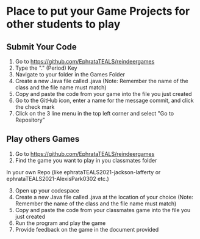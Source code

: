 
# Place to put your Game Projects for other students to play

## Submit Your Code

1. Go to https://github.com/EphrataTEALS/reindeergames
2. Type the "." (Period) Key
3. Navigate to your folder in the Games Folder
4. Create a new Java file called <NameOfYourCLass>.java (Note: Remember the name of the class and the file name must match)
5. Copy and paste the code from your game into the file you just created
6. Go to the GitHub icon, enter a name for the message commit, and click the check mark
7. Click on the 3 line menu in the top left corner and select "Go to Repository"

## Play others Games

1. Go to https://github.com/EphrataTEALS/reindeergames
2. Find the game you want to play in you classmates folder

In your own Repo (like ephrataTEALS2021-jackson-lafferty or ephrataTEALS2021-AlexisPark0302 etc.)

3. Open up your codespace
4. Create a new Java file called <NameOfTheGamesCLass>.java at the location of your choice (Note: Remember the name of the class and the file name must match)
5. Copy and paste the code from your classmates game into the file you just created
6. Run the program and play the game
7. Provide feedback on the game in the document provided

